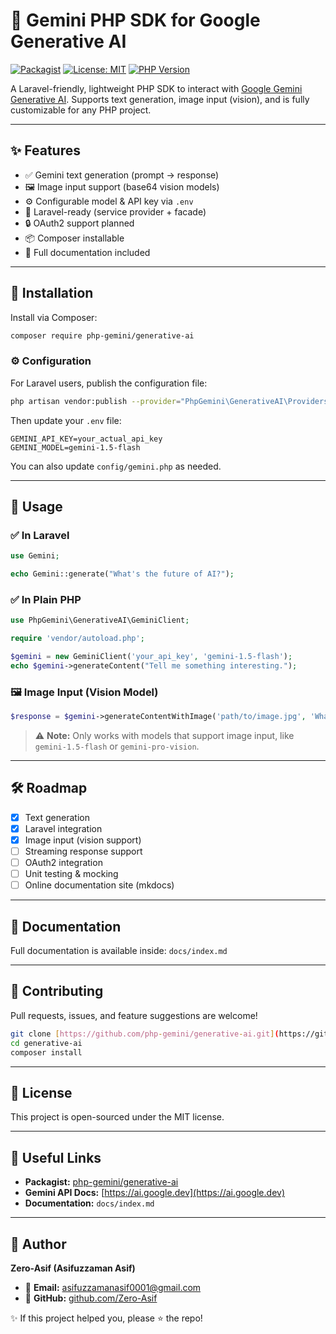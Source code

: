 # 🧠 Gemini PHP SDK for Google Generative AI

[![Packagist](https://img.shields.io/packagist/v/php-gemini/generative-ai)](https://packagist.org/packages/php-gemini/generative-ai)
[![License: MIT](https://img.shields.io/badge/License-MIT-blue.svg)](LICENSE)
[![PHP Version](https://img.shields.io/badge/PHP-^8.0-blue.svg)](https://php.net)

A Laravel-friendly, lightweight PHP SDK to interact with [Google Gemini Generative AI](https://ai.google.dev/). Supports text generation, image input (vision), and is fully customizable for any PHP project.

---

## ✨ Features

- ✅ Gemini text generation (prompt → response)
- 🖼️ Image input support (base64 vision models)
- ⚙️ Configurable model & API key via `.env`
- 🎯 Laravel-ready (service provider + facade)
- 🔒 OAuth2 support planned
- 📦 Composer installable
- 📘 Full documentation included

---

## 🧪 Installation

Install via Composer:

```bash
composer require php-gemini/generative-ai
```

### ⚙️ Configuration

For Laravel users, publish the configuration file:

```bash
php artisan vendor:publish --provider="PhpGemini\GenerativeAI\Providers\GeminiServiceProvider"
```

Then update your `.env` file:

```dotenv
GEMINI_API_KEY=your_actual_api_key
GEMINI_MODEL=gemini-1.5-flash
```
You can also update `config/gemini.php` as needed.

---

## 🚀 Usage

### ✅ In Laravel

```php
use Gemini;

echo Gemini::generate("What's the future of AI?");
```

### ✅ In Plain PHP

```php
use PhpGemini\GenerativeAI\GeminiClient;

require 'vendor/autoload.php';

$gemini = new GeminiClient('your_api_key', 'gemini-1.5-flash');
echo $gemini->generateContent("Tell me something interesting.");
```

### 🖼️ Image Input (Vision Model)

```php
$response = $gemini->generateContentWithImage('path/to/image.jpg', 'What’s in this image?');
```
> ⚠️ **Note:** Only works with models that support image input, like `gemini-1.5-flash` or `gemini-pro-vision`.

---

## 🛠️ Roadmap

- [x] Text generation
- [x] Laravel integration
- [x] Image input (vision support)
- [ ] Streaming response support
- [ ] OAuth2 integration
- [ ] Unit testing & mocking
- [ ] Online documentation site (mkdocs)

---

## 📘 Documentation

Full documentation is available inside: `docs/index.md`

---

## 🤝 Contributing

Pull requests, issues, and feature suggestions are welcome!

```bash
git clone [https://github.com/php-gemini/generative-ai.git](https://github.com/php-gemini/generative-ai.git)
cd generative-ai
composer install
```

---

## 📄 License

This project is open-sourced under the MIT license.

---

## 🔗 Useful Links

- **Packagist:** [php-gemini/generative-ai](https://packagist.org/packages/php-gemini/generative-ai)
- **Gemini API Docs:** [https://ai.google.dev](https://ai.google.dev)
- **Documentation:** `docs/index.md`

---

## 🙋 Author

**Zero-Asif (Asifuzzaman Asif)**
- 📧 **Email:** asifuzzamanasif0001@gmail.com
- 🔗 **GitHub:** [github.com/Zero-Asif](https://github.com/Zero-Asif)

✨ If this project helped you, please ⭐ the repo!
